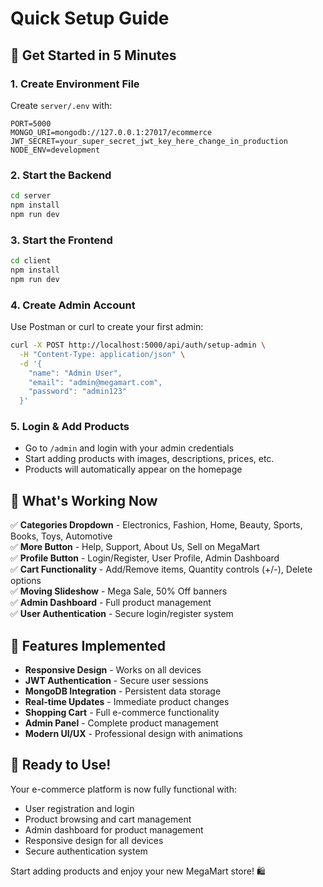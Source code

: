 # Quick Setup Guide

## 🚀 Get Started in 5 Minutes

### 1. Create Environment File
Create `server/.env` with:
```env
PORT=5000
MONGO_URI=mongodb://127.0.0.1:27017/ecommerce
JWT_SECRET=your_super_secret_jwt_key_here_change_in_production
NODE_ENV=development
```

### 2. Start the Backend
```bash
cd server
npm install
npm run dev
```

### 3. Start the Frontend
```bash
cd client
npm install
npm run dev
```

### 4. Create Admin Account
Use Postman or curl to create your first admin:
```bash
curl -X POST http://localhost:5000/api/auth/setup-admin \
  -H "Content-Type: application/json" \
  -d '{
    "name": "Admin User",
    "email": "admin@megamart.com",
    "password": "admin123"
  }'
```

### 5. Login & Add Products
- Go to `/admin` and login with your admin credentials
- Start adding products with images, descriptions, prices, etc.
- Products will automatically appear on the homepage

## 🎯 What's Working Now

✅ **Categories Dropdown** - Electronics, Fashion, Home, Beauty, Sports, Books, Toys, Automotive  
✅ **More Button** - Help, Support, About Us, Sell on MegaMart  
✅ **Profile Button** - Login/Register, User Profile, Admin Dashboard  
✅ **Cart Functionality** - Add/Remove items, Quantity controls (+/-), Delete options  
✅ **Moving Slideshow** - Mega Sale, 50% Off banners  
✅ **Admin Dashboard** - Full product management  
✅ **User Authentication** - Secure login/register system  

## 🔧 Features Implemented

- **Responsive Design** - Works on all devices
- **JWT Authentication** - Secure user sessions
- **MongoDB Integration** - Persistent data storage
- **Real-time Updates** - Immediate product changes
- **Shopping Cart** - Full e-commerce functionality
- **Admin Panel** - Complete product management
- **Modern UI/UX** - Professional design with animations

## 🌟 Ready to Use!

Your e-commerce platform is now fully functional with:
- User registration and login
- Product browsing and cart management
- Admin dashboard for product management
- Responsive design for all devices
- Secure authentication system

Start adding products and enjoy your new MegaMart store! 🛍️
